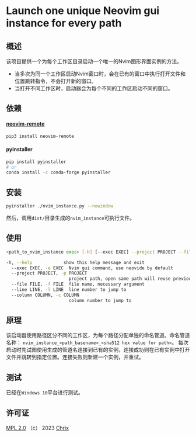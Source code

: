 # Launch one unique Neovim gui instance for every path

## 概述

该项目提供一个为每个工作区目录启动一个唯一的Nvim图形界面实例的方法。

* 当多次为同一个工作区启动Nvim窗口时，会在已有的窗口中执行打开文件和位置跳转指令，不会打开新的窗口。
* 当打开不同工作区时，启动器会为每个不同的工作区启动不同的窗口。

## 依赖

#### [neovim-remote](https://github.com/mhinz/neovim-remote.git)
```bash
pip3 install neovim-remote
```

#### pyinstaller

```bash
pip install pyinstaller
# or
conda install -c conda-forge pyinstaller
```

## 安装

```bash
pyinstaller ./nvim_instance.py --nowindow
```

然后，调用`dist/`目录生成的`nvim_instance`可执行文件。

## 使用
```bash
<path_to_nvim_instance exec> [-h] [--exec EXEC] --project PROJECT --file FILE [--line LINE] [--column COLUMN]

-h, --help            show this help message and exit
  --exec EXEC, -e EXEC  Nvim gui command, use neovide by default
  --project PROJECT, -p PROJECT
                        project path, open same path will reuse previous window, necessary argument
  --file FILE, -f FILE  file name, necessary argument
  --line LINE, -l LINE  line number to jump to
  --column COLUMN, -c COLUMN
                        column number to jump to
```

## 原理

该启动器使用路径区分不同的工作区，为每个路径分配单独的命名管道。命名管道名称： `nvim_instance_<path_basename>_<sha512 hex value for path>`。
每次启动时先试图使用生成的管道名连接到已有的实例，连接成功则在已有实例中打开文件并跳转到指定位置。连接失败则新建一个实例，并重试。

## 测试

已经在`Windows 10`平台进行测试。

## 许可证

[MPL 2.0](https://mozilla.org/MPL/2.0/) （c） 2023 [Chrix](https://github.com/xchrix)
